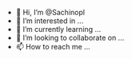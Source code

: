 - 👋 Hi, I’m @Sachinopl
- 👀 I’m interested in ...
- 🌱 I’m currently learning ...
- 💞️ I’m looking to collaborate on ...
- 📫 How to reach me ...

<!---
Sachinopl/Sachinopl is a ✨ special ✨ repository because its `README.md` (this file) appears on your GitHub profile.
You can click the Preview link to take a look at your changes.
--->
